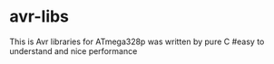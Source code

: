 # avr-libs
This is Avr libraries for ATmega328p was written by pure C 
#easy to understand and nice performance
